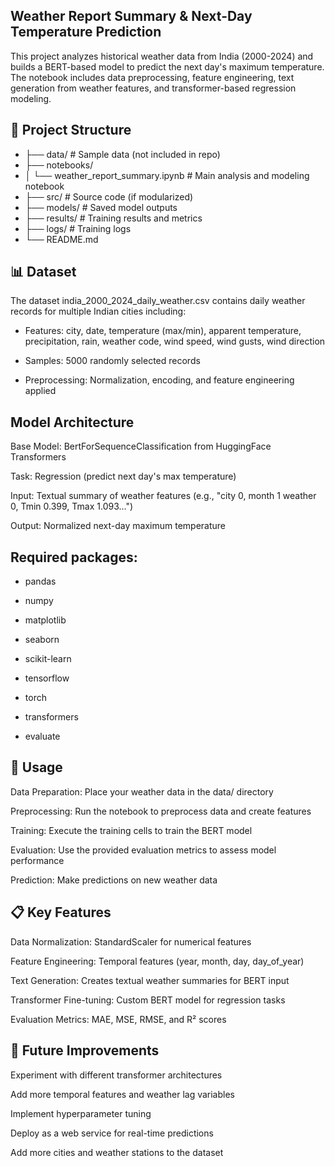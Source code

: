 ## Weather Report Summary & Next-Day Temperature Prediction
This project analyzes historical weather data from India (2000-2024) and builds a BERT-based model to predict the next day's maximum temperature. The notebook includes data preprocessing, feature engineering, text generation from weather features, and transformer-based regression modeling.

## 📁 Project Structure
- ├── data/                                 # Sample data (not included in repo)
- ├── notebooks/
- │   └── weather_report_summary.ipynb      # Main analysis and modeling notebook
- ├── src/                                   # Source code (if modularized)
- ├── models/                                # Saved model outputs
- ├── results/                               # Training results and metrics
- ├── logs/                                  # Training logs
- └── README.md

## 📊 Dataset
The dataset india_2000_2024_daily_weather.csv contains daily weather records for multiple Indian cities including:

- Features: city, date, temperature (max/min), apparent temperature, precipitation, rain, weather code, wind speed, wind gusts, wind direction

- Samples: 5000 randomly selected records

- Preprocessing: Normalization, encoding, and feature engineering applied

## Model Architecture
Base Model: BertForSequenceClassification from HuggingFace Transformers

Task: Regression (predict next day's max temperature)

Input: Textual summary of weather features (e.g., "city 0, month 1 weather 0, Tmin 0.399, Tmax 1.093...")

Output: Normalized next-day maximum temperature

## Required packages:

* pandas

* numpy

* matplotlib

* seaborn

* scikit-learn

* tensorflow

* torch

* transformers

* evaluate

## 🚀 Usage
Data Preparation: Place your weather data in the data/ directory

Preprocessing: Run the notebook to preprocess data and create features

Training: Execute the training cells to train the BERT model

Evaluation: Use the provided evaluation metrics to assess model performance

Prediction: Make predictions on new weather data

## 📋 Key Features
Data Normalization: StandardScaler for numerical features

Feature Engineering: Temporal features (year, month, day, day_of_year)

Text Generation: Creates textual weather summaries for BERT input

Transformer Fine-tuning: Custom BERT model for regression tasks

Evaluation Metrics: MAE, MSE, RMSE, and R² scores

## 🔮 Future Improvements
Experiment with different transformer architectures

Add more temporal features and weather lag variables

Implement hyperparameter tuning

Deploy as a web service for real-time predictions

Add more cities and weather stations to the dataset



